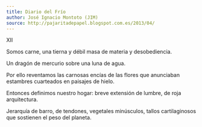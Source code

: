 ```yaml
---
title: Diario del Frío
author: José Ignacio Montoto (JIM)
source: http://pajaritadepapel.blogspot.com.es/2013/04/
---
```


XII

Somos carne, una tierna y débil masa
de materia y desobediencia.

Un dragón de mercurio
sobre una luna de agua.

Por ello reventamos
las carnosas encías de las flores
que anunciaban estambres cuarteados
en paisajes de hielo.

Entonces definimos nuestro hogar:
breve extensión de lumbre,
de roja arquitectura.

Jerarquía de barro, de tendones,
vegetales minúsculos,
tallos cartilaginosos
que sostienen el peso del planeta.
